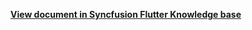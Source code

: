 

**[View document in Syncfusion Flutter Knowledge base](https://www.syncfusion.com/kb/10944/how-to-switch-between-views-of-the-flutter-event-calendar-sfcalendar)**
